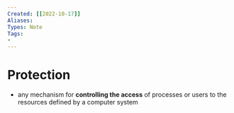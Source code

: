 ```yaml
---
Created: [[2022-10-17]]
Aliases: 
Types: Note
Tags: 
- 
---
```

# Protection
- any mechanism for **controlling the access** of processes or users to the resources defined by a computer system